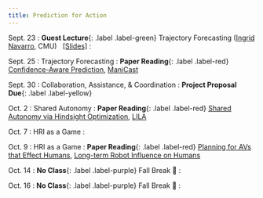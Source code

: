 ```yaml
---
title: Prediction for Action 
---
```


Sept. 23
: **Guest Lecture**{: .label .label-green} Trajectory Forecasting ([Ingrid Navarro](https://navars.xyz/), CMU) &nbsp; [[Slides]](./assets/pdfs/9Lecture9-Trajectory-Forecasting-Ingrid.pdf)
  : 

Sept. 25
: Trajectory Forecasting
  : **Paper Reading**{: .label .label-red} [Confidence-Aware Prediction](https://arxiv.org/abs/1806.00109), [ManiCast](https://arxiv.org/abs/2310.13258)

Sept. 30
: Collaboration, Assistance, & Coordination 
  : **Project Proposal Due**{: .label .label-yellow} 

Oct. 2
: Shared Autonomy
  : **Paper Reading**{: .label .label-red} [Shared Autonomy via Hindsight Optimization](https://arxiv.org/abs/1503.07619), [LILA](https://arxiv.org/abs/2111.03205)

Oct. 7
: HRI as a Game 
  : 

Oct. 9
: HRI as a Game
  : **Paper Reading**{: .label .label-red} [Planning for AVs that Effect Humans](https://web.archive.org/web/20220218155452id_/http://www.roboticsproceedings.org/rss12/p29.pdf), [Long-term Robot Influence on Humans](https://arxiv.org/abs/2209.10588)


Oct. 14
: **No Class**{: .label .label-purple} Fall Break 🍂
  : 


Oct. 16
: **No Class**{: .label .label-purple} Fall Break 🍂
  : 
